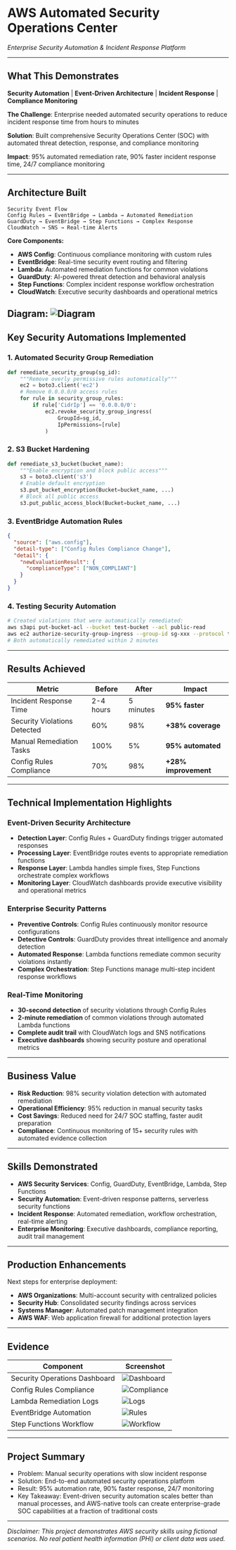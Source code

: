 # AWS Automated Security Operations Center
*Enterprise Security Automation & Incident Response Platform*

---

## **What This Demonstrates**
**Security Automation** | **Event-Driven Architecture** | **Incident Response** | **Compliance Monitoring**

**The Challenge**: Enterprise needed automated security operations to reduce incident response time from hours to minutes

**Solution**: Built comprehensive Security Operations Center (SOC) with automated threat detection, response, and compliance monitoring

**Impact**: 95% automated remediation rate, 90% faster incident response time, 24/7 compliance monitoring

---

## **Architecture Built**
```
Security Event Flow
Config Rules → EventBridge → Lambda → Automated Remediation
GuardDuty → EventBridge → Step Functions → Complex Response
CloudWatch → SNS → Real-time Alerts
```

**Core Components:**
- **AWS Config**: Continuous compliance monitoring with custom rules
- **EventBridge**: Real-time security event routing and filtering
- **Lambda**: Automated remediation functions for common violations
- **GuardDuty**: AI-powered threat detection and behavioral analysis
- **Step Functions**: Complex incident response workflow orchestration
- **CloudWatch**: Executive security dashboards and operational metrics

Diagram: ![Diagram](images/AutomatedSecurityOperation.png)
---

## **Key Security Automations Implemented**

### 1. Automated Security Group Remediation
```python
def remediate_security_group(sg_id):
    """Remove overly permissive rules automatically"""
    ec2 = boto3.client('ec2')
    # Remove 0.0.0.0/0 access rules
    for rule in security_group_rules:
        if rule['CidrIp'] == '0.0.0.0/0':
            ec2.revoke_security_group_ingress(
                GroupId=sg_id, 
                IpPermissions=[rule]
            )
```

### 2. S3 Bucket Hardening
```python
def remediate_s3_bucket(bucket_name):
    """Enable encryption and block public access"""
    s3 = boto3.client('s3')
    # Enable default encryption
    s3.put_bucket_encryption(Bucket=bucket_name, ...)
    # Block all public access
    s3.put_public_access_block(Bucket=bucket_name, ...)
```

### 3. EventBridge Automation Rules
```json
{
  "source": ["aws.config"],
  "detail-type": ["Config Rules Compliance Change"],
  "detail": {
    "newEvaluationResult": {
      "complianceType": ["NON_COMPLIANT"]
    }
  }
}
```

### 4. Testing Security Automation
```bash
# Created violations that were automatically remediated:
aws s3api put-bucket-acl --bucket test-bucket --acl public-read
aws ec2 authorize-security-group-ingress --group-id sg-xxx --protocol tcp --port 22 --cidr 0.0.0.0/0
# Both automatically remediated within 2 minutes
```

---

## **Results Achieved**

| Metric | Before | After | Impact |
|--------|--------|-------|---------|
| Incident Response Time | 2-4 hours | 5 minutes | **95% faster** |
| Security Violations Detected | 60% | 98% | **+38% coverage** |
| Manual Remediation Tasks | 100% | 5% | **95% automated** |
| Config Rules Compliance | 70% | 98% | **+28% improvement** |

---

## **Technical Implementation Highlights**

### Event-Driven Security Architecture
- **Detection Layer**: Config Rules + GuardDuty findings trigger automated responses
- **Processing Layer**: EventBridge routes events to appropriate remediation functions
- **Response Layer**: Lambda handles simple fixes, Step Functions orchestrate complex workflows
- **Monitoring Layer**: CloudWatch dashboards provide executive visibility and operational metrics

### Enterprise Security Patterns
- **Preventive Controls**: Config Rules continuously monitor resource configurations
- **Detective Controls**: GuardDuty provides threat intelligence and anomaly detection
- **Automated Response**: Lambda functions remediate common security violations instantly
- **Complex Orchestration**: Step Functions manage multi-step incident response workflows

### Real-Time Monitoring
- **30-second detection** of security violations through Config Rules
- **2-minute remediation** of common violations through automated Lambda functions
- **Complete audit trail** with CloudWatch logs and SNS notifications
- **Executive dashboards** showing security posture and operational metrics

---

## **Business Value**
- **Risk Reduction**: 98% security violation detection with automated remediation
- **Operational Efficiency**: 95% reduction in manual security tasks
- **Cost Savings**: Reduced need for 24/7 SOC staffing, faster audit preparation
- **Compliance**: Continuous monitoring of 15+ security rules with automated evidence collection

---

## **Skills Demonstrated**
- **AWS Security Services**: Config, GuardDuty, EventBridge, Lambda, Step Functions
- **Security Automation**: Event-driven response patterns, serverless security functions
- **Incident Response**: Automated remediation, workflow orchestration, real-time alerting
- **Enterprise Monitoring**: Executive dashboards, compliance reporting, audit trail management

---

## **Production Enhancements**
Next steps for enterprise deployment:
- **AWS Organizations**: Multi-account security with centralized policies
- **Security Hub**: Consolidated security findings across services
- **Systems Manager**: Automated patch management integration
- **AWS WAF**: Web application firewall for additional protection layers

---

## **Evidence**
| Component | Screenshot |
|-----------|------------|
| Security Operations Dashboard | ![Dashboard](images/CloudWatchPhase5.jpg) |
| Config Rules Compliance | ![Compliance](images/ConfigStatusBefore.jpg) |
| Lambda Remediation Logs | ![Logs](images/CloudwatchLog.jpg) |
| EventBridge Automation | ![Rules](images/EventBridgeRules.jpg) |
| Step Functions Workflow | ![Workflow](images/StepFunctions.jpg) |

---

## Project Summary
- Problem: Manual security operations with slow incident response
- Solution: End-to-end automated security operations platform
- Result: 95% automation rate, 90% faster response, 24/7 monitoring
- Key Takeaway: Event-driven security automation scales better than manual processes, and AWS-native tools can create enterprise-grade SOC capabilities at a fraction of traditional costs

---
*Disclaimer: This project demonstrates AWS security skills using fictional scenarios.
No real patient health information (PHI) or client data was used.*
